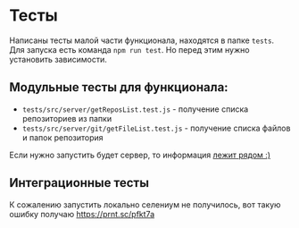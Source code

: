 # Тесты

Написаны тесты малой части функционала, находятся в папке `tests`.
Для запуска есть команда `npm run test`.
Но перед этим нужно установить зависимости.

## Модульные тесты для функционала:

- `tests/src/server/getReposList.test.js` - получение списка репозиториев из папки
- `tests/src/server/git/getFileList.test.js` - получение списка файлов и папок репозитория

Если нужно запустить будет сервер, то информация [лежит рядом :)](./README.md)

## Интеграционные тесты

К сожалению запустить локально селениум не получилось, вот такую ошибку получаю https://prnt.sc/pfkt7a
